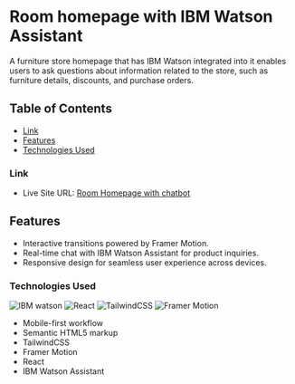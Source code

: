 # Room homepage with IBM Watson Assistant

A furniture store homepage that has IBM Watson integrated into it enables users to ask questions about information related to the store, such as furniture details, discounts, and purchase orders.

## Table of Contents

- [Link](#link)
- [Features](#features)
- [Technologies Used](#technologies-used)

### Link

- Live Site URL: [Room Homepage with chatbot](https://room-homepage-with-chatbot.vercel.app/)

## Features

- Interactive transitions powered by Framer Motion.
- Real-time chat with IBM Watson Assistant for product inquiries.
- Responsive design for seamless user experience across devices.

### Technologies Used

![IBM watson](https://img.shields.io/badge/IBM%20Watson-BE95FF.svg?style=for-the-badge&logo=IBM-Watson&logoColor=white)
![React](https://img.shields.io/badge/React-61DAFB.svg?style=for-the-badge&logo=React&logoColor=black)
![TailwindCSS](https://img.shields.io/badge/Tailwind%20CSS-06B6D4.svg?style=for-the-badge&logo=Tailwind-CSS&logoColor=white)
![Framer Motion](https://img.shields.io/badge/Framer-0055FF.svg?style=for-the-badge&logo=Framer&logoColor=white)

- Mobile-first workflow
- Semantic HTML5 markup
- TailwindCSS
- Framer Motion
- React
- IBM Watson Assistant
